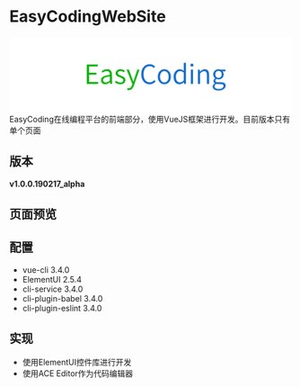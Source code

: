 # EasyCodingWebSite
![](./easycodinglogo.png)
EasyCoding在线编程平台的前端部分，使用VueJS框架进行开发。目前版本只有单个页面
## 版本 
**v1.0.0.190217_alpha**

## 页面预览

## 配置
- vue-cli 3.4.0
- ElementUI 2.5.4 
- cli-service 3.4.0
- cli-plugin-babel 3.4.0
- cli-plugin-eslint 3.4.0

## 实现
- 使用ElementUI控件库进行开发
- 使用ACE Editor作为代码编辑器
